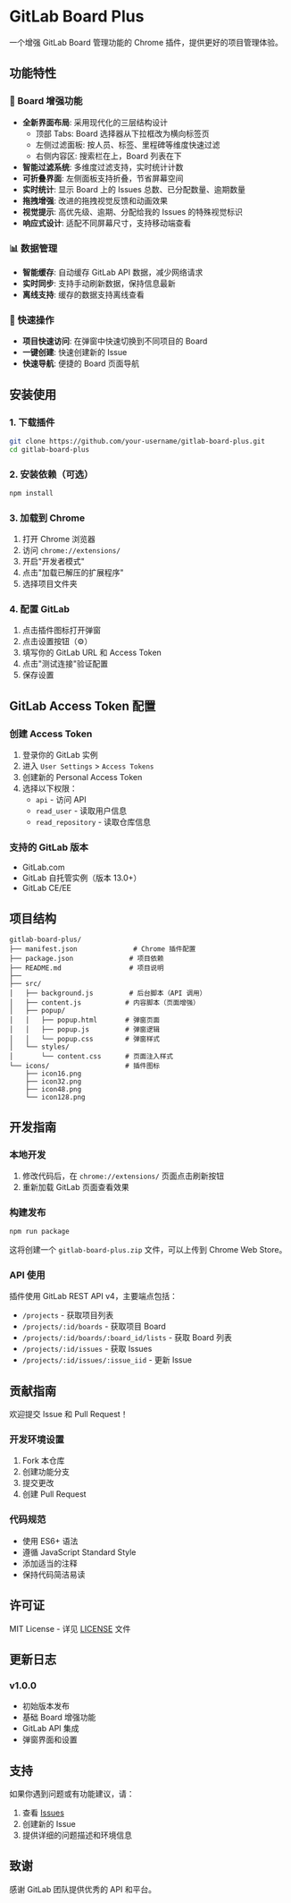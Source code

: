 # GitLab Board Plus

一个增强 GitLab Board 管理功能的 Chrome 插件，提供更好的项目管理体验。

## 功能特性

### 🚀 Board 增强功能
- **全新界面布局**: 采用现代化的三层结构设计
  - 顶部 Tabs: Board 选择器从下拉框改为横向标签页
  - 左侧过滤面板: 按人员、标签、里程碑等维度快速过滤
  - 右侧内容区: 搜索栏在上，Board 列表在下
- **智能过滤系统**: 多维度过滤支持，实时统计计数
- **可折叠界面**: 左侧面板支持折叠，节省屏幕空间
- **实时统计**: 显示 Board 上的 Issues 总数、已分配数量、逾期数量
- **拖拽增强**: 改进的拖拽视觉反馈和动画效果
- **视觉提示**: 高优先级、逾期、分配给我的 Issues 的特殊视觉标识
- **响应式设计**: 适配不同屏幕尺寸，支持移动端查看

### 📊 数据管理
- **智能缓存**: 自动缓存 GitLab API 数据，减少网络请求
- **实时同步**: 支持手动刷新数据，保持信息最新
- **离线支持**: 缓存的数据支持离线查看

### 🎯 快速操作
- **项目快速访问**: 在弹窗中快速切换到不同项目的 Board
- **一键创建**: 快速创建新的 Issue
- **快速导航**: 便捷的 Board 页面导航

## 安装使用

### 1. 下载插件
```bash
git clone https://github.com/your-username/gitlab-board-plus.git
cd gitlab-board-plus
```

### 2. 安装依赖（可选）
```bash
npm install
```

### 3. 加载到 Chrome
1. 打开 Chrome 浏览器
2. 访问 `chrome://extensions/`
3. 开启"开发者模式"
4. 点击"加载已解压的扩展程序"
5. 选择项目文件夹

### 4. 配置 GitLab
1. 点击插件图标打开弹窗
2. 点击设置按钮（⚙️）
3. 填写你的 GitLab URL 和 Access Token
4. 点击"测试连接"验证配置
5. 保存设置

## GitLab Access Token 配置

### 创建 Access Token
1. 登录你的 GitLab 实例
2. 进入 `User Settings` > `Access Tokens`
3. 创建新的 Personal Access Token
4. 选择以下权限：
   - `api` - 访问 API
   - `read_user` - 读取用户信息
   - `read_repository` - 读取仓库信息

### 支持的 GitLab 版本
- GitLab.com
- GitLab 自托管实例（版本 13.0+）
- GitLab CE/EE

## 项目结构

```
gitlab-board-plus/
├── manifest.json              # Chrome 插件配置
├── package.json              # 项目依赖
├── README.md                 # 项目说明
├── 
├── src/
│   ├── background.js         # 后台脚本（API 调用）
│   ├── content.js           # 内容脚本（页面增强）
│   ├── popup/
│   │   ├── popup.html       # 弹窗页面
│   │   ├── popup.js         # 弹窗逻辑
│   │   └── popup.css        # 弹窗样式
│   └── styles/
│       └── content.css      # 页面注入样式
└── icons/                   # 插件图标
    ├── icon16.png
    ├── icon32.png
    ├── icon48.png
    └── icon128.png
```

## 开发指南

### 本地开发
1. 修改代码后，在 `chrome://extensions/` 页面点击刷新按钮
2. 重新加载 GitLab 页面查看效果

### 构建发布
```bash
npm run package
```
这将创建一个 `gitlab-board-plus.zip` 文件，可以上传到 Chrome Web Store。

### API 使用
插件使用 GitLab REST API v4，主要端点包括：
- `/projects` - 获取项目列表
- `/projects/:id/boards` - 获取项目 Board
- `/projects/:id/boards/:board_id/lists` - 获取 Board 列表
- `/projects/:id/issues` - 获取 Issues
- `/projects/:id/issues/:issue_iid` - 更新 Issue

## 贡献指南

欢迎提交 Issue 和 Pull Request！

### 开发环境设置
1. Fork 本仓库
2. 创建功能分支
3. 提交更改
4. 创建 Pull Request

### 代码规范
- 使用 ES6+ 语法
- 遵循 JavaScript Standard Style
- 添加适当的注释
- 保持代码简洁易读

## 许可证

MIT License - 详见 [LICENSE](LICENSE) 文件

## 更新日志

### v1.0.0
- 初始版本发布
- 基础 Board 增强功能
- GitLab API 集成
- 弹窗界面和设置

## 支持

如果你遇到问题或有功能建议，请：
1. 查看 [Issues](https://github.com/your-username/gitlab-board-plus/issues)
2. 创建新的 Issue
3. 提供详细的问题描述和环境信息

## 致谢

感谢 GitLab 团队提供优秀的 API 和平台。 